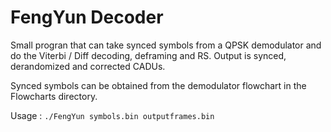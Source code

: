 # FengYun Decoder

Small progran that can take synced symbols from a QPSK demodulator and do the Viterbi / Diff decoding, deframing and RS. Output is synced, derandomized and corrected CADUs.

Synced symbols can be obtained from the demodulator flowchart in the Flowcharts directory.

Usage : `./FengYun symbols.bin outputframes.bin`